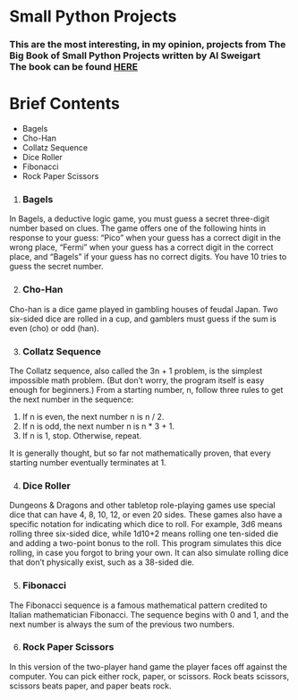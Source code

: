 # Small Python Projects
### This are the most interesting, in my opinion, projects from The Big Book of Small Python Projects written by Al Sweigart <br> The book can be found [HERE](https://nostarch.com/big-book-small-python-projects)

# Brief Contents
- Bagels
- Cho-Han
- Collatz Sequence
- Dice Roller
- Fibonacci
- Rock Paper Scissors

1) ### Bagels
In Bagels, a deductive logic game, you 
must guess a secret three-digit number
based on clues. The game offers one of
the following hints in response to your guess:
“Pico” when your guess has a correct digit in the
wrong place, “Fermi” when your guess has a correct
digit in the correct place, and “Bagels” if your guess
has no correct digits. You have 10 tries to guess the
secret number.

2) ### Cho-Han
Cho-han is a dice game played in gambling
houses of feudal Japan. Two six-sided dice
are rolled in a cup, and gamblers must guess
if the sum is even (cho) or odd (han).

3) ### Collatz Sequence
The Collatz sequence, also called the 3n + 1
problem, is the simplest impossible math
problem. (But don’t worry, the program
itself is easy enough for beginners.) From a
starting number, n, follow three rules to get the next
number in the sequence:
1. If n is even, the next number n is n / 2.
2. If n is odd, the next number n is n * 3 + 1.
3. If n is 1, stop. Otherwise, repeat.

It is generally thought, but so far not mathematically proven, that
every starting number eventually terminates at 1.

4) ### Dice Roller
Dungeons & Dragons and other tabletop
role-playing games use special dice that
can have 4, 8, 10, 12, or even 20 sides. These
games also have a specific notation for indicating which dice to roll. For example, 3d6 means rolling three six-sided dice, while 1d10+2 means rolling
one ten-sided die and adding a two-point bonus to
the roll. This program simulates this dice rolling, in
case you forgot to bring your own. It can also simulate rolling dice that don’t physically exist, such as a
38-sided die.

5) ### Fibonacci
The Fibonacci sequence is a famous mathematical pattern credited to Italian mathematician Fibonacci.
The sequence begins with 0 and 1, and the next number is always the sum of the previous two numbers. 

6) ### Rock Paper Scissors
In this version of the two-player hand game
the player faces off against the computer.
You can pick either rock, paper, or scissors.
Rock beats scissors, scissors beats paper, and paper
beats rock.
